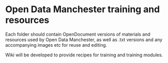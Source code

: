 # Open Data Manchester training and resources
Each folder should contain OpenDocument versions of materials and resources used by Open Data Manchester, as well as .txt versions and any accompanying images etc for reuse and editing.

Wiki will be developed to provide recipes for training and training modules.
